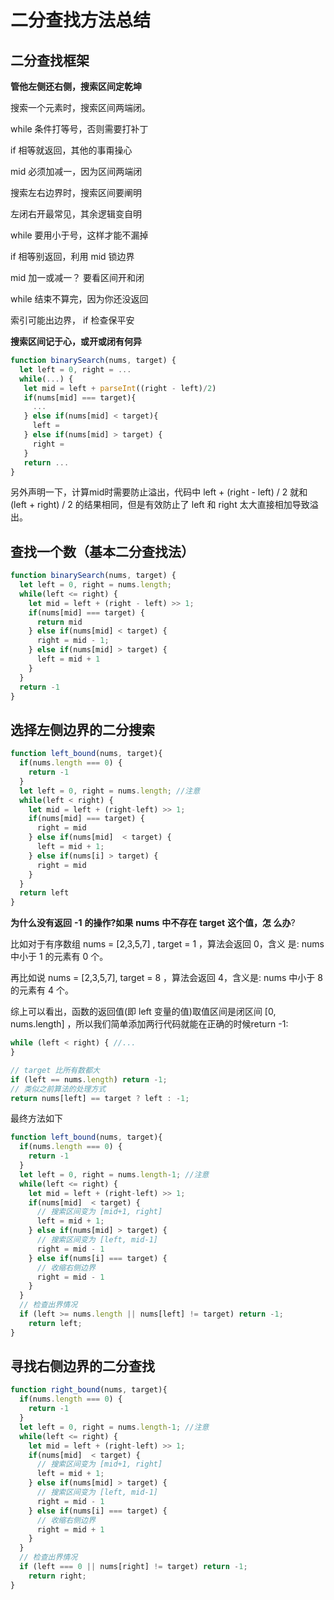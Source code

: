 # 二分查找方法总结



## 二分查找框架

**管他左侧还右侧，搜索区间定乾坤**

搜索一个元素时，搜索区间两端闭。

while 条件打等号，否则需要打补丁

if 相等就返回，其他的事甭操心

mid 必须加减一，因为区间两端闭



搜索左右边界时，搜索区间要阐明

左闭右开最常见，其余逻辑变自明

while 要用小于号，这样才能不漏掉

if 相等别返回，利用 mid 锁边界

mid 加一或减一？ 要看区间开和闭

while 结束不算完，因为你还没返回

索引可能出边界， if 检查保平安

**搜索区间记于心，或开或闭有何异**



```js
function binarySearch(nums, target) {
  let left = 0, right = ...
  while(...) {
   let mid = left + parseInt((right - left)/2) 
   if(nums[mid] === target){
     ...
   } else if(nums[mid] < target){
     left =
   } else if(nums[mid] > target) {
     right =
   }
   return ...  
}
```

另外声明一下，计算mid时需要防止溢出，代码中 left + (right - left) / 2 就和 (left + right) / 2 的结果相同，但是有效防止了 left 和 right 太大直接相加导致溢出。



## 查找一个数（基本二分查找法）



```js
function binarySearch(nums, target) {
  let left = 0, right = nums.length;
  while(left <= right) {
    let mid = left + (right - left) >> 1;
    if(nums[mid] === target) {
      return mid
    } else if(nums[mid] < target) {
      right = mid - 1;
    } else if(nums[mid] > target) {
      left = mid + 1
    }
  }
  return -1
}

```



## 选择左侧边界的二分搜索



```js
function left_bound(nums, target){
  if(nums.length === 0) {
    return -1
  }
  let left = 0, right = nums.length; //注意
  while(left < right) {
    let mid = left + (right-left) >> 1;
    if(nums[mid] === target) {
      right = mid
    } else if(nums[mid]  < target) {
      left = mid + 1;
    } else if(nums[i] > target) {
      right = mid
    }
  }
  return left
}
```

**为什么没有返回** **-1** **的操作?如果** **nums** **中不存在** **target** **这个值，怎 么办**?

比如对于有序数组 nums = [2,3,5,7] , target = 1 ，算法会返回 0，含义 是: nums 中小于 1 的元素有 0 个。

再比如说 nums = [2,3,5,7], target = 8 ，算法会返回 4，含义是: nums 中小于 8 的元素有 4 个。

综上可以看出，函数的返回值(即 left 变量的值)取值区间是闭区间 [0, nums.length] ，所以我们简单添加两行代码就能在正确的时候return -1:



```js
while (left < right) { //...
}

// target 比所有数都大
if (left == nums.length) return -1;
// 类似之前算法的处理方式
return nums[left] == target ? left : -1;

```



最终方法如下

```js
function left_bound(nums, target){
  if(nums.length === 0) {
    return -1
  }
  let left = 0, right = nums.length-1; //注意
  while(left <= right) {
    let mid = left + (right-left) >> 1;
    if(nums[mid]  < target) {
      // 搜索区间变为 [mid+1, right]
      left = mid + 1;
    } else if(nums[mid] > target) {
      // 搜索区间变为 [left, mid-1]
      right = mid - 1
    } else if(nums[i] === target) {
      // 收缩右侧边界
      right = mid - 1
    }
  }
  // 检查出界情况
  if (left >= nums.length || nums[left] != target) return -1;
	return left;
}

```



## 寻找右侧边界的二分查找



```js
function right_bound(nums, target){
  if(nums.length === 0) {
    return -1
  }
  let left = 0, right = nums.length-1; //注意
  while(left <= right) {
    let mid = left + (right-left) >> 1;
    if(nums[mid]  < target) {
      // 搜索区间变为 [mid+1, right]
      left = mid + 1;
    } else if(nums[mid] > target) {
      // 搜索区间变为 [left, mid-1]
      right = mid - 1
    } else if(nums[i] === target) {
      // 收缩右侧边界
      right = mid + 1
    }
  }
  // 检查出界情况
  if (left === 0 || nums[right] != target) return -1;
	return right;
}
```

